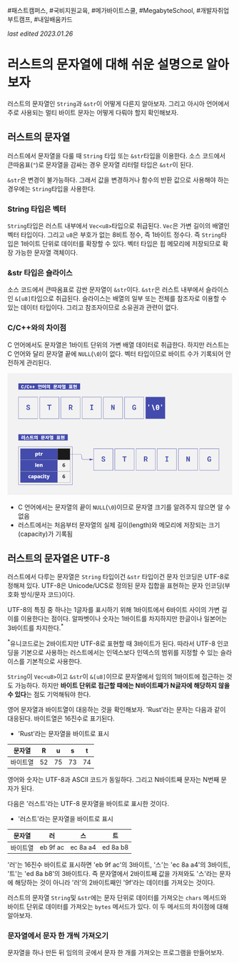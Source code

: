 #패스트캠퍼스, #국비지원교육, #메가바이트스쿨, #MegabyteSchool, #개발자취업부트캠프, #내일배움카드

*last edited 2023.01.26*

# 러스트의 문자열에 대해 쉬운 설명으로 알아보자

러스트의 문자열인 `String`과 `&str`이 어떻게 다른지 알아보자. 그리고 아시아 언어에서 주로 사용되는 멀티 바이트 문자는 어떻게 다뤄야 할지 확인해보자.

## 러스트의 문자열

러스트에서 문자열을 다룰 때 `String` 타입 또는 `&str`타입을 이용한다. 소스 코드에서 큰따옴표(`"`)로 문자열을 감싸는 경우 문자열 리터럴 타입은 `&str`이 된다.

`&str`은 변경이 불가능하다. 그래서 값을 변경하거나 함수의 반환 값으로 사용해야 하는 경우에는 `String`타입을 사용한다.

### String 타입은 벡터

`String`타입은 러스트 내부에서 `Vec<u8>`타입으로 취급된다. `Vec`은 가변 길이의 배열인 벡터 타입이다. 그리고 `u8`은 부호가 없는 8비트 정수, 즉 1바이트 정수다. 즉 `String`타입은 1바이트 단위로 데이터를 확장할 수 있다. 벡터 타입은 힙 메모리에 저장되므로 확장 가능한 문자열 객체이다.

### &str 타입은 슬라이스

소스 코드에서 큰따옴표로 감싼 문자열이 `&str`이다. `&str`은 러스트 내부에서 슬라이스인 `&[u8]`타입으로 취급된다. 슬라이스는 배열의 일부 또는 전체를 참조자로 이용할 수 있는 데이터 타입이다. 그리고 참조자이므로 소유권과 관련이 없다.

### C/C++와의 차이점

C 언어에서도 문자열은 1바이트 단위의 가변 배열 데이터로 취급한다. 하지만 러스트는 C 언어와 달리 문자열 끝에 `NULL`(`\0`)이 없다. 벡터 타입이므로 바이트 수가 기록되어 안전하게 관리된다.

![러스트와 C 언어의 문자열 표현 차이](./images/string_01.png)

- C 언어에서는 문자열의 끝이 `NULL`(`\0`)이므로 문자열 크기를 알려주지 않으면 알 수 없음
- 러스트에서는 처음부터 문자열의 실제 길이(length)와 메모리에 저장되는 크기(capacity)가 기록됨

## 러스트의 문자열은 UTF-8

러스트에서 다루는 문자열은 `String` 타입이건 `&str` 타입이건 문자 인코딩은 UTF-8로 정해져 있다. UTF-8은 Unicode/UCS로 정의된 문자 집합을 표현하는 문자 인코딩(부호화 방식/문자 코드)이다.

UTF-8의 특징 중 하나는 1글자를 표시하기 위해 1바이트에서 6바이트 사이의 가변 길이를 이용한다는 점이다. 알파벳이나 숫자는 1바이트를 차지하지만 한글이나 일본어는 3바이트를 차지한다.<sup>*</sup>

<sup>*</sup>유니코드로는 2바이트지만 UTF-8로 표현할 때 3바이트가 된다. 따라서 UTF-8 인코딩을 기본으로 사용하는 러스트에서는 인덱스보다 인덱스의 범위를 지정할 수 있는 슬라이스를 기본적으로 사용한다.

`String`이 `Vec<u8>`이고 `&str`이 `&[u8]`이므로 문자열에서 임의의 1바이트에 접근하는 것도 가능하다. 하지만 **바이트 단위로 접근할 때에는 N바이트째가 N글자에 해당하지 않을 수 있다**는 점도 기억해둬야 한다.

영어 문자열과 바이트열이 대응하는 것을 확인해보자. 'Rust'라는 문자는 다음과 같이 대응된다. 바이트열은 16진수로 표기된다.

- 'Rust'라는 문자열을 바이트로 표시

|문자열|R|u|s|t|
|---|---|---|---|---|
|바이트열|52|75|73|74|

영어와 숫자는 UTF-8과 ASCII 코드가 동일하다. 그리고 N바이트째 문자는 N번째 문자가 된다.

다음은 '러스트'라는 UTF-8 문자열을 바이트로 표시한 것이다.

- '러스트'라는 문자열을 바이트로 표시

|문자열|러|스|트|
|---|---|---|---|
|바이트열|eb 9f ac|ec 8a a4|ed 8a b8|

'러'는 16진수 바이트로 표시하면 'eb 9f ac'의 3바이트, '스'는 'ec 8a a4'의 3바이트, '트'는 'ed 8a b8'의 3바이트다. 즉 문자열에서 2바이트째 값을 가져와도 '스'라는 문자에 해당하는 것이 아니라 '러'의 2바이트째인 '9f'라는 데이터를 가져오는 것이다.

러스트의 문자열 `String`및 `&str`에는 문자 단위로 데이터를 가져오는 `chars` 메서드와 바이트 단위로 데이터를 가져오는 `bytes` 메서드가 있다. 이 두 메서드의 차이점에 대해 알아보자.

### 문자열에서 문자 한 개씩 가져오기

문자열을 하나 만든 뒤 임의의 곳에서 문자 한 개를 가져오는 프로그램을 만들어보자.